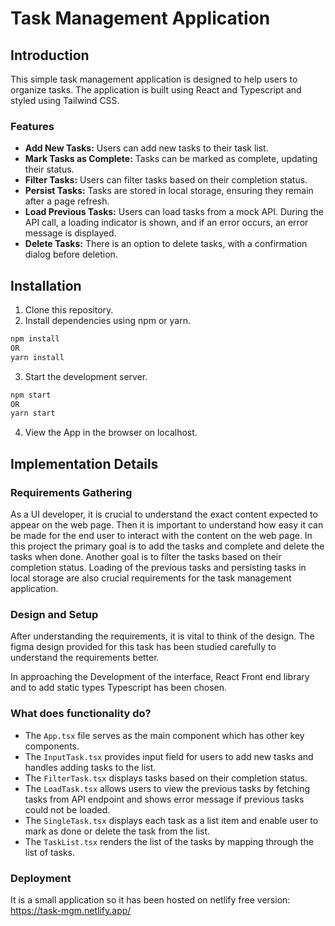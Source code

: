 # Task Management Application

## Introduction

This simple task management application is designed to help users to organize tasks. The application is built using React and Typescript and styled using Tailwind CSS.

### Features

- **Add New Tasks:** Users can add new tasks to their task list.
- **Mark Tasks as Complete:** Tasks can be marked as complete, updating their status.
- **Filter Tasks:** Users can filter tasks based on their completion status.
- **Persist Tasks:** Tasks are stored in local storage, ensuring they remain after a page refresh.
- **Load Previous Tasks:** Users can load tasks from a mock API. During the API call, a loading indicator is shown, and if an error occurs, an error message is displayed.
- **Delete Tasks:** There is an option to delete tasks, with a confirmation dialog before deletion.

## Installation

1. Clone this repository.
2. Install dependencies using npm or yarn.

```bash
npm install
OR
yarn install
```

3. Start the development server.

```bash
npm start
OR
yarn start
```

4. View the App in the browser on localhost.

## Implementation Details

### Requirements Gathering

As a UI developer, it is crucial to understand the exact content expected to appear on the web page. Then it is important to understand how easy it can be made for the end user to interact with the content on the web page. In this project the primary goal is to add the tasks and complete and delete the tasks when done. Another goal is to filter the tasks based on their completion status. Loading of the previous tasks and persisting tasks in local storage are also crucial requirements for the task management application.

### Design and Setup

After understanding the requirements, it is vital to think of the design. The figma design provided for this task has been studied carefully to understand the requirements better.

In approaching the Development of the interface, React Front end library and to add static types Typescript has been chosen.

### What does functionality do?

- The `App.tsx` file serves as the main component which has other key components.
- The `InputTask.tsx` provides input field for users to add new tasks and handles adding tasks to the list.
- The `FilterTask.tsx` displays tasks based on their completion status.
- The `LoadTask.tsx` allows users to view the previous tasks by fetching tasks from API endpoint and shows error message if previous tasks could not be loaded.
- The `SingleTask.tsx` displays each task as a list item and enable user to mark as done or delete the task from the list.
- The `TaskList.tsx` renders the list of the tasks by mapping through the list of tasks.

### Deployment

It is a small application so it has been hosted on netlify free version: https://task-mgm.netlify.app/
